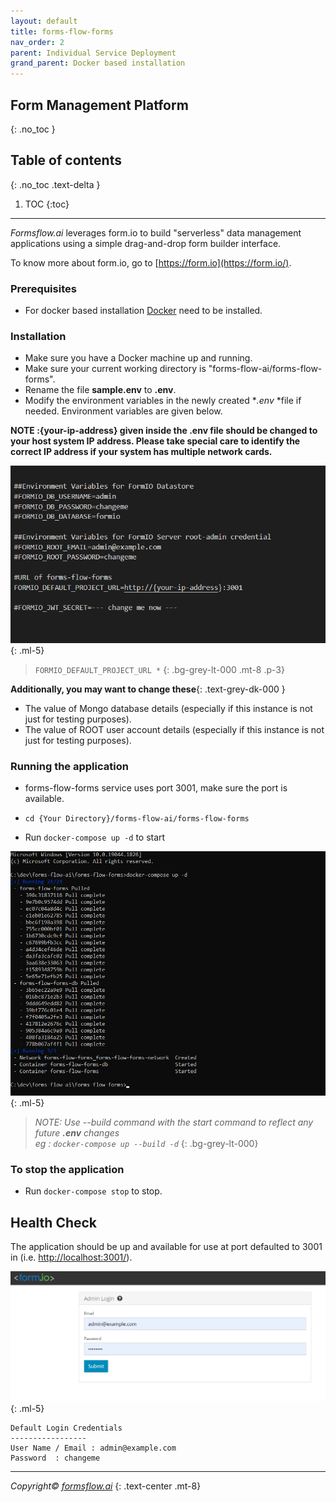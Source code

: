 ```yaml
---
layout: default
title: forms-flow-forms 
nav_order: 2
parent: Individual Service Deployment
grand_parent: Docker based installation
---
```


## Form Management Platform
{: .no_toc }

## Table of contents
{: .no_toc .text-delta }

1. TOC
{:toc}

---
*Formsflow.ai* leverages form.io to build "serverless" data management applications using a simple drag-and-drop form builder interface.

To know more about form.io, go to [https://form.io](https://form.io/). 

### Prerequisites 

- For docker based installation [Docker](https://www.docker.com/) need to be installed.  

### Installation  

- Make sure you have a Docker machine up and running.
- Make sure your current working directory is "forms-flow-ai/forms-flow-forms".
- Rename the file **sample.env** to **.env**.
- Modify the environment variables in the newly created **.env* *file if needed. Environment variables are given below.  

**NOTE :{your-ip-address} given inside the .env file should be changed to your host system IP address. Please take special care to identify the correct IP address if your system has multiple network cards.**  

![forms-flow-forms](../../../assets/setup/forms1.png)    
{: .ml-5}  

> `FORMIO_DEFAULT_PROJECT_URL *`
{: .bg-grey-lt-000 .mt-8 .p-3}  

**Additionally, you may want to change these**{: .text-grey-dk-000 }
- The value of Mongo database details (especially if this instance is not just for testing purposes).
- The value of ROOT user account details (especially if this instance is not just for testing purposes).  

### Running the application
- forms-flow-forms service uses port 3001, make sure the port is available.
- `cd {Your Directory}/forms-flow-ai/forms-flow-forms`

- Run `docker-compose up -d` to start  

![forms-flow-forms](../../../assets/setup/forms2.png)
{: .ml-5}    
 
> *NOTE: Use --build command with the start command to reflect any future **.env** changes  
>eg : `docker-compose up --build -d`*
{: .bg-grey-lt-000}  


### To stop the application
- Run `docker-compose stop` to stop.

## Health Check
The application should be up and available for use at port defaulted to 3001 in (i.e. [http://localhost:3001/](http://localhost:3001/)).

![forms-flow-forms](../../../assets/setup/forms3.png)
{: .ml-5}      

    Default Login Credentials
    -----------------
    User Name / Email : admin@example.com
    Password  : changeme


  --- 
*Copyright© [formsflow.ai](https://formsflow.ai/)*
{: .text-center .mt-8}


